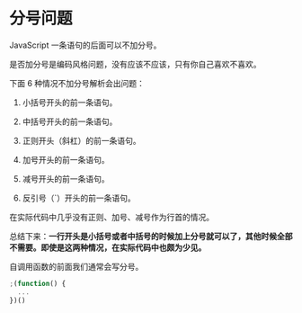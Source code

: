 # 分号问题

JavaScript 一条语句的后面可以不加分号。

是否加分号是编码风格问题，没有应该不应该，只有你自己喜欢不喜欢。

下面 6 种情况不加分号解析会出问题：

1. 小括号开头的前一条语句。

2. 中括号开头的前一条语句。

3. 正则开头（斜杠）的前一条语句。

4. 加号开头的前一条语句。

5. 减号开头的前一条语句。

6. 反引号（`）开头的前一条语句。


在实际代码中几乎没有正则、加号、减号作为行首的情况。

总结下来：**一行开头是小括号或者中括号的时候加上分号就可以了，其他时候全部不需要。即使是这两种情况，在实际代码中也颇为少见。**

自调用函数的前面我们通常会写分号。

```js
;(function() {
  ...
})()
```
